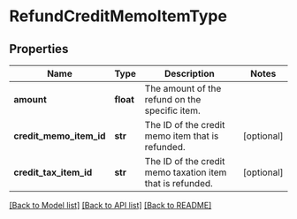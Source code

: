 # RefundCreditMemoItemType

## Properties
Name | Type | Description | Notes
------------ | ------------- | ------------- | -------------
**amount** | **float** | The amount of the refund on the specific item.  | 
**credit_memo_item_id** | **str** | The ID of the credit memo item that is refunded.  | [optional] 
**credit_tax_item_id** | **str** | The ID of the credit memo taxation item that is refunded.  | [optional] 

[[Back to Model list]](../README.md#documentation-for-models) [[Back to API list]](../README.md#documentation-for-api-endpoints) [[Back to README]](../README.md)

